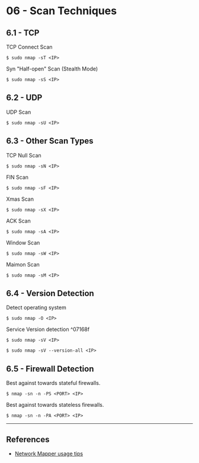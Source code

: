 # 06 - Scan Techniques

## 6.1 - TCP

TCP Connect Scan

```
$ sudo nmap -sT <IP>
```

Syn "Half-open" Scan (Stealth Mode)

```
$ sudo nmap -sS <IP>
```

## 6.2 - UDP

UDP Scan

```
$ sudo nmap -sU <IP>
```

## 6.3 - Other Scan Types

TCP Null Scan

```
$ sudo nmap -sN <IP>
```

FIN Scan

```
$ sudo nmap -sF <IP>
```

Xmas Scan

```
$ sudo nmap -sX <IP>
```

ACK Scan

```
$ sudo nmap -sA <IP>
```

Window Scan

```
$ sudo nmap -sW <IP>
```

Maimon Scan

```
$ sudo nmap -sM <IP>
```

## 6.4 - Version Detection

Detect operating system

```
$ sudo nmap -O <IP>
```

Service Version detection
^07168f

```
$ sudo nmap -sV <IP>

$ sudo nmap -sV --version-all <IP>
```

## 6.5 - Firewall Detection

Best against towards stateful firewalls.

```
$ nmap -sn -n -PS <PORT> <IP>
```

Best against towards stateless firewalls.

```
$ nmap -sn -n -PA <PORT> <IP>
```

---
## References

- [Network Mapper usage tips](https://miloserdov.org/?p=3639)